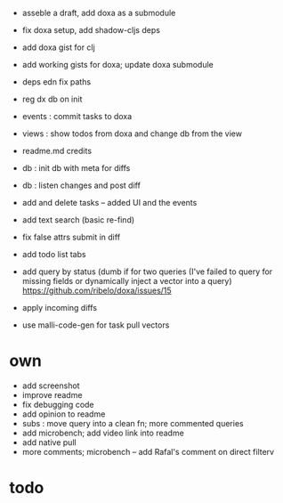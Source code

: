 - asseble a draft, add doxa as a submodule
- fix doxa setup, add shadow-cljs deps
- add doxa gist for clj
- add working gists for doxa; update doxa submodule
- deps edn fix paths
- reg dx db on init   
- events : commit tasks to doxa
- views : show todos from doxa and change db from the view
- readme.md credits
- db : init db with meta for diffs
- db : listen changes and post diff
- add and delete tasks – added UI and the events
- add text search (basic re-find)
- fix false attrs submit in diff
- add todo list tabs

- add query by status (dumb if for two queries
  (I've failed to query for missing fields or dynamically inject a vector into a query) 
  https://github.com/ribelo/doxa/issues/15
- apply incoming diffs 
- use malli-code-gen for task pull vectors

# own
- add screenshot
- improve readme
- fix debugging code
- add opinion to readme
- subs : move query into a clean fn; more commented queries
- add microbench; add video link into readme
- add native pull
- more comments; microbench – add Rafal's comment on direct filterv 



# todo

